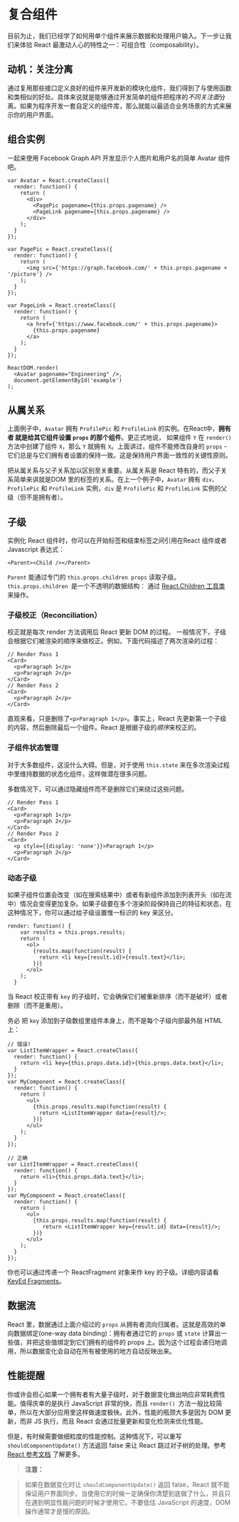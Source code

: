 # 复合组件
目前为止，我们已经学了如何用单个组件来展示数据和处理用户输入。下一步让我们来体验 React 最激动人心的特性之一：可组合性（composability）。

## 动机：关注分离
通过复用那些接口定义良好的组件来开发新的模块化组件，我们得到了与使用函数和类相似的好处。具体来说就是能够通过开发简单的组件把程序的*不同关注面*分离。如果为程序开发一套自定义的组件库，那么就能以最适合业务场景的方式来展示你的用户界面。

## 组合实例
一起来使用 Facebook Graph API 开发显示个人图片和用户名的简单 Avatar 组件吧。
```
var Avatar = React.createClass({
  render: function() {
    return (
      <div>
        <PagePic pagename={this.props.pagename} />
        <PageLink pagename={this.props.pagename} />
      </div>
    );
  }
});

var PagePic = React.createClass({
  render: function() {
    return (
      <img src={'https://graph.facebook.com/' + this.props.pagename + '/picture'} />
    );
  }
});

var PageLink = React.createClass({
  render: function() {
    return (
      <a href={'https://www.facebook.com/' + this.props.pagename}>
        {this.props.pagename}
      </a>
    );
  }
});

ReactDOM.render(
  <Avatar pagename="Engineering" />,
  document.getElementById('example')
);
```

## 从属关系
上面例子中，`Avatar` 拥有 `ProfilePic` 和 `ProfileLink` 的实例。在React中，**拥有者 就是给其它组件设置 `props` 的那个组件**。更正式地说， 如果组件 `Y` 在 `render()` 方法中创建了组件 `X`，那么 `Y` 就拥有 `X`。上面讲过，组件不能修改自身的 `props` - 它们总是与它们拥有者设置的保持一致。这是保持用户界面一致性的关键性原则。

把从属关系与父子关系加以区别至关重要。从属关系是 React 特有的，而父子关系简单来讲就是DOM 里的标签的关系。在上一个例子中，`Avatar` 拥有 `div`、`ProfilePic` 和 `ProfileLink` 实例，`div` 是 `ProfilePic` 和 `ProfileLink` 实例的父级（但不是拥有者）。

## 子级
实例化 React 组件时，你可以在开始标签和结束标签之间引用在React 组件或者Javascript 表达式：
```
<Parent><Child /></Parent>
```
`Parent` 能通过专门的 `this.props.children props` 读取子级。`this.props.children `是一个不透明的数据结构： 通过 [React.Children 工具类](顶层API.md#react.children) 来操作。

### 子级校正（Reconciliation）
校正就是每次 render 方法调用后 React 更新 DOM 的过程。 一般情况下，子级会根据它们被渲染的顺序来做校正。例如，下面代码描述了两次渲染的过程：
```
// Render Pass 1
<Card>
  <p>Paragraph 1</p>
  <p>Paragraph 2</p>
</Card>
// Render Pass 2
<Card>
  <p>Paragraph 2</p>
</Card>
```
直观来看，只是删除了`<p>Paragraph 1</p>`。事实上，React 先更新第一个子级的内容，然后删除最后一个组件。React 是根据子级的*顺序*来校正的。

### 子组件状态管理
对于大多数组件，这没什么大碍。但是，对于使用 `this.state` 来在多次渲染过程中里维持数据的状态化组件，这样做潜在很多问题。

多数情况下，可以通过隐藏组件而不是删除它们来绕过这些问题。
```
// Render Pass 1
<Card>
  <p>Paragraph 1</p>
  <p>Paragraph 2</p>
</Card>
// Render Pass 2
<Card>
  <p style={{display: 'none'}}>Paragraph 1</p>
  <p>Paragraph 2</p>
</Card>
```

### 动态子级
如果子组件位置会改变（如在搜索结果中）或者有新组件添加到列表开头（如在流中）情况会变得更加复杂。如果子级要在多个渲染阶段保持自己的特征和状态，在这种情况下，你可以通过给子级设置惟一标识的 key 来区分。
```
render: function() {
    var results = this.props.results;
    return (
      <ol>
        {results.map(function(result) {
          return <li key={result.id}>{result.text}</li>;
        })}
      </ol>
    );
  }
```
当 React 校正带有 `key` 的子级时，它会确保它们被重新排序（而不是破坏）或者删除（而不是重用）。

 务必 把 `key` 添加到子级数组里组件本身上，而不是每个子级内部最外层 HTML 上：
```
// 错误!
var ListItemWrapper = React.createClass({
  render: function() {
    return <li key={this.props.data.id}>{this.props.data.text}</li>;
  }
});
var MyComponent = React.createClass({
  render: function() {
    return (
      <ul>
        {this.props.results.map(function(result) {
          return <ListItemWrapper data={result}/>;
        })}
      </ul>
    );
  }
});
```
```
// 正确
var ListItemWrapper = React.createClass({
  render: function() {
    return <li>{this.props.data.text}</li>;
  }
});
var MyComponent = React.createClass({
  render: function() {
    return (
      <ul>
        {this.props.results.map(function(result) {
           return <ListItemWrapper key={result.id} data={result}/>;
        })}
      </ul>
    );
  }
});
```
你也可以通过传递一个 ReactFragment 对象来作 key 的子级。详细内容请看[KeyEd Fragments](https://facebook.github.io/react/docs/create-fragment.html)。 

## 数据流
React 里，数据通过上面介绍过的 `props` 从拥有者流向归属者。这就是高效的单向数据绑定(one-way data binding)：拥有者通过它的 `props` 或 `state` 计算出一些值，并把这些值绑定到它们拥有的组件的 props 上。因为这个过程会递归地调用，所以数据变化会自动在所有被使用的地方自动反映出来。

## 性能提醒
你或许会担心如果一个拥有者有大量子级时，对于数据变化做出响应非常耗费性能。值得庆幸的是执行 JavaScript 非常的快，而且 `render() `方法一般比较简单，所以在大部分应用里这样做速度极快。此外，性能的瓶颈大多是因为 DOM 更新，而非 JS 执行，而且 React 会通过批量更新和变化检测来优化性能。

但是，有时候需要做细粒度的性能控制。这种情况下，可以重写 `shouldComponentUpdate()` 方法返回 false 来让 React 跳过对子树的处理。参考 [React 参考文档](组件的详细说明和声明周期.md) 了解更多。

>**注意：**

>如果在数据变化时让 `shouldComponentUpdate()` 返回 false，React 就不能保证用户界面同步。当使用它的时候一定确保你清楚到底做了什么，并且只在遇到明显性能问题的时候才使用它。不要低估 JavaScript 的速度，DOM 操作通常才是慢的原因。